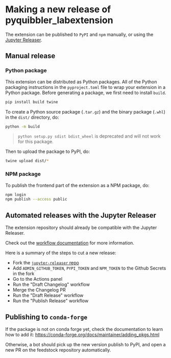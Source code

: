 # Making a new release of pyquibbler_labextension

The extension can be published to `PyPI` and `npm` manually,
or using the [Jupyter Releaser](https://github.com/jupyter-server/jupyter_releaser).

## Manual release

### Python package

This extension can be distributed as Python
packages. All of the Python packaging instructions in the `pyproject.toml` file 
to wrap your extension in a Python package. Before generating a package, 
we first need to install `build`.

```bash
pip install build twine
```

To create a Python source package (`.tar.gz`) and the binary package (`.whl`) 
in the `dist/` directory, do:

```bash
python -m build
```

> `python setup.py sdist bdist_wheel` is deprecated and will not work for this package.

Then to upload the package to PyPI, do:

```bash
twine upload dist/*
```

### NPM package

To publish the frontend part of the extension as a NPM package, do:

```bash
npm login
npm publish --access public
```

## Automated releases with the Jupyter Releaser

The extension repository should already be compatible with the Jupyter Releaser.

Check out the [workflow documentation](https://github.com/jupyter-server/jupyter_releaser#typical-workflow) for more information.

Here is a summary of the steps to cut a new release:

- Fork the [`jupyter-releaser` repo](https://github.com/jupyter-server/jupyter_releaser)
- Add `ADMIN_GITHUB_TOKEN`, `PYPI_TOKEN` and `NPM_TOKEN` to the Github Secrets in the fork
- Go to the Actions panel
- Run the "Draft Changelog" workflow
- Merge the Changelog PR
- Run the "Draft Release" workflow
- Run the "Publish Release" workflow

## Publishing to `conda-forge`

If the package is not on conda forge yet, check the documentation to learn how 
to add it: https://conda-forge.org/docs/maintainer/adding_pkgs.html

Otherwise, a bot should pick up the new version publish to PyPI, and open 
a new PR on the feedstock repository automatically.
